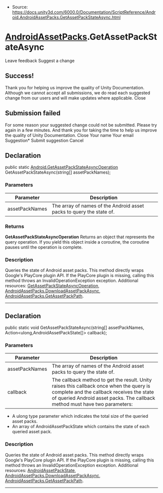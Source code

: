 * Source: https://docs.unity3d.com/6000.0/Documentation/ScriptReference/Android.AndroidAssetPacks.GetAssetPackStateAsync.html

#  [AndroidAssetPacks](https://docs.unity3d.com/6000.0/Documentation/ScriptReference/Android.AndroidAssetPacks.html).GetAssetPackStateAsync
Leave feedback
Suggest a change
## Success!
Thank you for helping us improve the quality of Unity Documentation. Although we cannot accept all submissions, we do read each suggested change from our users and will make updates where applicable.
Close
## Submission failed
For some reason your suggested change could not be submitted. Please <a>try again</a> in a few minutes. And thank you for taking the time to help us improve the quality of Unity Documentation.
Close
Your name Your email Suggestion* Submit suggestion
Cancel
## Declaration
public static [Android.GetAssetPackStateAsyncOperation](https://docs.unity3d.com/6000.0/Documentation/ScriptReference/Android.GetAssetPackStateAsyncOperation.html) GetAssetPackStateAsync(string[] assetPackNames); 
### Parameters
Parameter | Description  
---|---  
assetPackNames | The array of names of the Android asset packs to query the state of.  
### Returns
**GetAssetPackStateAsyncOperation** Returns an object that represents the query operation. If you yield this object inside a coroutine, the coroutine pauses until the operation is complete. 
### Description
Queries the state of Android asset packs.
This method directly wraps Google's PlayCore plugin API. If the PlayCore plugin is missing, calling this method throws an InvalidOperationException exception. Additional resources: [GetAssetPackStateAsyncOperation](https://docs.unity3d.com/6000.0/Documentation/ScriptReference/Android.GetAssetPackStateAsyncOperation.html), [AndroidAssetPacks.DownloadAssetPackAsync](https://docs.unity3d.com/6000.0/Documentation/ScriptReference/Android.AndroidAssetPacks.DownloadAssetPackAsync.html), [AndroidAssetPacks.GetAssetPackPath](https://docs.unity3d.com/6000.0/Documentation/ScriptReference/Android.AndroidAssetPacks.GetAssetPackPath.html).
* * *
## Declaration
public static void GetAssetPackStateAsync(string[] assetPackNames, Action<ulong,AndroidAssetPackState[]> callback); 
### Parameters
Parameter | Description  
---|---  
assetPackNames | The array of names of the Android asset packs to query the state of.  
callback | The callback method to get the result. Unity raises this callback once when the query is complete and the callback receives the state of queried Android asset packs. The callback method must have two parameters: 
  * A ulong type parameter which indicates the total size of the queried asset packs.
  * An array of AndroidAssetPackState which contains the state of each queried asset pack.

  
### Description
Queries the state of Android asset packs.
This method directly wraps Google's PlayCore plugin API. If the PlayCore plugin is missing, calling this method throws an InvalidOperationException exception. Additional resources: [AndroidAssetPackState](https://docs.unity3d.com/6000.0/Documentation/ScriptReference/Android.AndroidAssetPackState.html), [AndroidAssetPacks.DownloadAssetPackAsync](https://docs.unity3d.com/6000.0/Documentation/ScriptReference/Android.AndroidAssetPacks.DownloadAssetPackAsync.html), [AndroidAssetPacks.GetAssetPackPath](https://docs.unity3d.com/6000.0/Documentation/ScriptReference/Android.AndroidAssetPacks.GetAssetPackPath.html).
* * *
